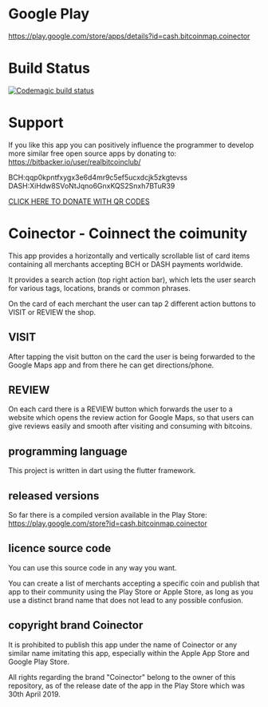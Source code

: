# Google Play

https://play.google.com/store/apps/details?id=cash.bitcoinmap.coinector

# Build Status

[![Codemagic build status](https://api.codemagic.io/apps/5c883f703bcac0000cbf2083/5cc62bc2a9b785001a323313/status_badge.svg)](https://codemagic.io/apps/5c883f703bcac0000cbf2083/5cc62bc2a9b785001a323313/latest_build)

# Support

If you like this app you can positively influence the programmer to develop more similar free open source apps by donating to:
https://bitbacker.io/user/realbitcoinclub/

BCH:qqp0kpntfxygx3e6d4mr9c5ef5ucxdcjk5zkgtevss
DASH:XiHdw8SVoNtJqno6GnxKQS2Snxh7BTuR39

[CLICK HERE TO DONATE WITH QR CODES](https://bitcoinmap.cash/bitcoin-bch-dash-qr-code-generator?bch=qqp0kpntfxygx3e6d4mr9c5ef5ucxdcjk5zkgtevss&dash=XiHdw8SVoNtJqno6GnxKQS2Snxh7BTuR39)

# Coinector - Coinnect the coimunity

This app provides a horizontally and vertically scrollable list of card items containing all merchants accepting BCH or DASH payments worldwide.

It provides a search action (top right action bar), which lets the user search for various tags, locations, brands or common phrases.

On the card of each merchant the user can tap 2 different action buttons to VISIT or REVIEW the shop.

## VISIT

After tapping the visit button on the card the user is being forwarded to the Google Maps app and from there he can get directions/phone.

## REVIEW

On each card there is a REVIEW button which forwards the user to a website which opens the review action for Google Maps, so that users can give reviews easily and smooth after visiting and consuming with bitcoins. 

## programming language

This project is written in dart using the flutter framework.

## released versions

So far there is a compiled version available in the Play Store:
https://play.google.com/store?id=cash.bitcoinmap.coinector

## licence source code

You can use this source code in any way you want.

You can create a list of merchants accepting a specific coin and publish that app to their community using the Play Store or Apple Store, as long as you use a distinct brand name that does not lead to any possible confusion.

## copyright brand Coinector

It is prohibited to publish this app under the name of Coinector or any similar name imitating this app, especially within the Apple App Store and Google Play Store.

All rights regarding the brand "Coinector" belong to the owner of this repository, as of the release date of the app in the Play Store which was 30th April 2019.
